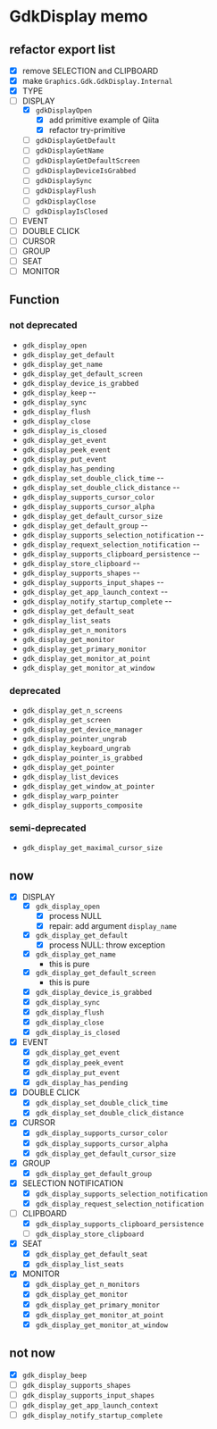 GdkDisplay memo
===============

refactor export list
--------------------

* [x] remove SELECTION and CLIPBOARD
* [x] make `Graphics.Gdk.GdkDisplay.Internal`
* [x] TYPE
* [ ] DISPLAY
	+ [x] `gdkDisplayOpen`
		- [x] add primitive example of Qiita
		- [x] refactor try-primitive
	+ [ ] `gdkDisplayGetDefault`
	+ [ ] `gdkDisplayGetName`
	+ [ ] `gdkDisplayGetDefaultScreen`
	+ [ ] `gdkDisplayDeviceIsGrabbed`
	+ [ ] `gdkDisplaySync`
	+ [ ] `gdkDisplayFlush`
	+ [ ] `gdkDisplayClose`
	+ [ ] `gdkDisplayIsClosed`
* [ ] EVENT
* [ ] DOUBLE CLICK
* [ ] CURSOR
* [ ] GROUP
* [ ] SEAT
* [ ] MONITOR

Function
--------

### not deprecated

* `gdk_display_open`
* `gdk_display_get_default`
* `gdk_display_get_name`
* `gdk_display_get_default_screen`
* `gdk_display_device_is_grabbed`
* `gdk_display_keep`				--
* `gdk_display_sync`
* `gdk_display_flush`
* `gdk_display_close`
* `gdk_display_is_closed`
* `gdk_display_get_event`
* `gdk_display_peek_event`
* `gdk_display_put_event`
* `gdk_display_has_pending`
* `gdk_display_set_double_click_time`		--
* `gdk_display_set_double_click_distance`	--
* `gdk_display_supports_cursor_color`
* `gdk_display_supports_cursor_alpha`
* `gdk_display_get_default_cursor_size`
* `gdk_display_get_default_group`		--
* `gdk_display_supports_selection_notification`	--
* `gdk_display_requext_selection_notification`	--
* `gdk_display_supports_clipboard_persistence`	--
* `gdk_display_store_clipboard`			--
* `gdk_display_supports_shapes`			--
* `gdk_display_supports_input_shapes`		--
* `gdk_display_get_app_launch_context`		--
* `gdk_display_notify_startup_complete`		--
* `gdk_display_get_default_seat`
* `gdk_display_list_seats`
* `gdk_display_get_n_monitors`
* `gdk_display_get_monitor`
* `gdk_display_get_primary_monitor`
* `gdk_display_get_monitor_at_point`
* `gdk_display_get_monitor_at_window`

### deprecated

* `gdk_display_get_n_screens`
* `gdk_display_get_screen`
* `gdk_display_get_device_manager`
* `gdk_display_pointer_ungrab`
* `gdk_display_keyboard_ungrab`
* `gdk_display_pointer_is_grabbed`
* `gdk_display_get_pointer`
* `gdk_display_list_devices`
* `gdk_display_get_window_at_pointer`
* `gdk_display_warp_pointer`
* `gdk_display_supports_composite`

### semi-deprecated

* `gdk_display_get_maximal_cursor_size`

now
---

* [x] DISPLAY
	+ [x] `gdk_display_open`
		- [x] process NULL
		- [x] repair: add argument `display_name`
	+ [x] `gdk_display_get_default`
		- [x] process NULL: throw exception
	+ [x] `gdk_display_get_name`
		- this is pure
	+ [x] `gdk_display_get_default_screen`
		- this is pure
	+ [x] `gdk_display_device_is_grabbed`
	+ [x] `gdk_display_sync`
	+ [x] `gdk_display_flush`
	+ [x] `gdk_display_close`
	+ [x] `gdk_display_is_closed`
* [x] EVENT
	+ [x] `gdk_display_get_event`
	+ [x] `gdk_display_peek_event`
	+ [x] `gdk_display_put_event`
	+ [x] `gdk_display_has_pending`
* [x] DOUBLE CLICK
	+ [x] `gdk_display_set_double_click_time`
	+ [x] `gdk_display_set_double_click_distance`
* [x] CURSOR
	+ [x] `gdk_display_supports_cursor_color`
	+ [x] `gdk_display_supports_cursor_alpha`
	+ [x] `gdk_display_get_default_cursor_size`
* [x] GROUP
	+ [x] `gdk_display_get_default_group`
* [x] SELECTION NOTIFICATION
	+ [x] `gdk_display_supports_selection_notification`
	+ [x] `gdk_display_request_selection_notification`
* [ ] CLIPBOARD
	+ [x] `gdk_display_supports_clipboard_persistence`
	+ [ ] `gdk_display_store_clipboard`
* [x] SEAT
	+ [x] `gdk_display_get_default_seat`
	+ [x] `gdk_display_list_seats`
* [x] MONITOR
	+ [x] `gdk_display_get_n_monitors`
	+ [x] `gdk_display_get_monitor`
	+ [x] `gdk_display_get_primary_monitor`
	+ [x] `gdk_display_get_monitor_at_point`
	+ [x] `gdk_display_get_monitor_at_window`

not now
-------

* [x] `gdk_display_beep`
* [ ] `gdk_display_supports_shapes`
* [ ] `gdk_display_supports_input_shapes`
* [ ] `gdk_display_get_app_launch_context`
* [ ] `gdk_display_notify_startup_complete`
